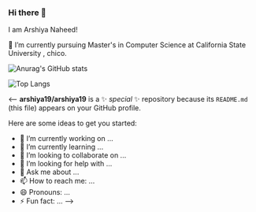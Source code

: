 ### Hi there 👋

I am Arshiya Naheed!

 🔭 I’m currently pursuing Master's in Computer Science at California State University , chico.


   ![Anurag's GitHub stats](https://github-readme-stats.vercel.app/api?username=arshiya19&show=prs_merged&hide=contribs,prs)


   ![Top Langs](https://github-readme-stats.vercel.app/api/top-langs/?username=arshiya19&layout=compact)

<-- **arshiya19/arshiya19** is a ✨ _special_ ✨ repository because its `README.md` (this file) appears on your GitHub profile.

Here are some ideas to get you started:

- 🔭 I’m currently working on ...
- 🌱 I’m currently learning ...
- 👯 I’m looking to collaborate on ...
- 🤔 I’m looking for help with ...
- 💬 Ask me about ...
- 📫 How to reach me: ...
- 😄 Pronouns: ...
- ⚡ Fun fact: ...
-->



